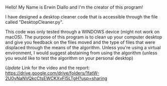 Hello! My Name is Erwin Diallo and I'm the creator of this program!

I have designed a desktop cleaner code that is accessible through the file called "DesktopCleaner.py".

This code was only tested through a WINDOWS device (might not work on macOS).
The purpose of this program is to clean up your computer desktop and give you feedback on the files moved and the type of files that were displaced through the means of the algorithm.
Unless you're using a virtual environment, I would suggest abstaining from using the algorithm (unless you would like to test the algorithm on your personal desktop)

*Update*
Link for the video and the report:
https://drive.google.com/drive/folders/1fatW-2U0yNaNVQkcCtsEWCKXvFI5LTgH?usp=sharing
